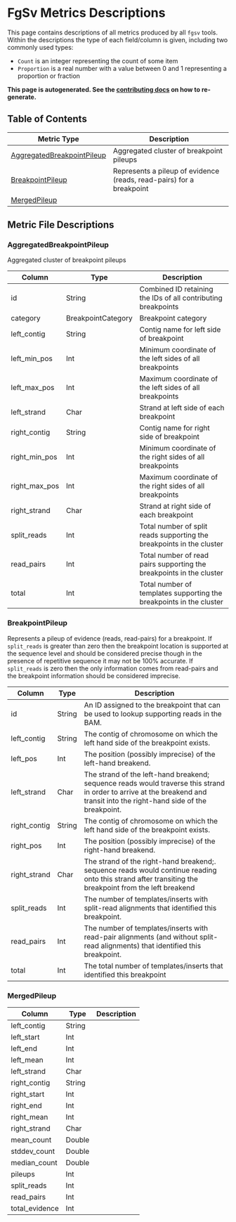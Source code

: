 # FgSv Metrics Descriptions

This page contains descriptions of all metrics produced by all `fgsv` tools.  Within the descriptions
the type of each field/column is given, including two commonly used types:

* `Count` is an integer representing the count of some item
* `Proportion` is a real number with a value between 0 and 1 representing a proportion or fraction

**This page is autogenerated.  See the [contributing docs](03_Contributing.md) on how to re-generate.**

## Table of Contents

|Metric Type|Description|
|-----------|-----------|
|[AggregatedBreakpointPileup](#aggregatedbreakpointpileup)|Aggregated cluster of breakpoint pileups|
|[BreakpointPileup](#breakpointpileup)|Represents a pileup of evidence (reads, read-pairs) for a breakpoint|
|[MergedPileup](#mergedpileup)||

## Metric File Descriptions


### AggregatedBreakpointPileup

Aggregated cluster of breakpoint pileups

|Column|Type|Description|
|------|----|-----------|
|id|String|Combined ID retaining the IDs of all contributing breakpoints|
|category|BreakpointCategory|Breakpoint category|
|left_contig|String|Contig name for left side of breakpoint|
|left_min_pos|Int|Minimum coordinate of the left sides of all breakpoints|
|left_max_pos|Int|Maximum coordinate of the left sides of all breakpoints|
|left_strand|Char|Strand at left side of each breakpoint|
|right_contig|String|Contig name for right side of breakpoint|
|right_min_pos|Int|Minimum coordinate of the right sides of all breakpoints|
|right_max_pos|Int|Maximum coordinate of the right sides of all breakpoints|
|right_strand|Char|Strand at right side of each breakpoint|
|split_reads|Int|Total number of split reads supporting the breakpoints in the cluster|
|read_pairs|Int|Total number of read pairs supporting the breakpoints in the cluster|
|total|Int|Total number of templates supporting the breakpoints in the cluster|


### BreakpointPileup

Represents a pileup of evidence (reads, read-pairs) for a breakpoint.  If `split_reads` is greater than
zero then the breakpoint location is supported at the sequence level and should be considered precise
though in the presence of repetitive sequence it may not be 100% accurate.  If `split_reads` is zero then
the only information comes from read-pairs and the breakpoint information should be considered imprecise.


|Column|Type|Description|
|------|----|-----------|
|id|String|An ID assigned to the breakpoint that can be used to lookup supporting reads in the BAM.|
|left_contig|String|The contig of chromosome on which the left hand side of the breakpoint exists.|
|left_pos|Int|The position (possibly imprecise) of the left-hand breakend.|
|left_strand|Char|The strand of the left-hand breakend; sequence reads would traverse this strand                      in order to arrive at the breakend and transit into the right-hand side of the breakpoint.|
|right_contig|String|The contig of chromosome on which the left hand side of the breakpoint exists.|
|right_pos|Int|The position (possibly imprecise) of the right-hand breakend.|
|right_strand|Char|The strand of the right-hand breakend;. sequence reads would continue reading onto                      this strand after transiting the breakpoint from the left breakend|
|split_reads|Int|The number of templates/inserts with split-read alignments that identified this breakpoint.|
|read_pairs|Int|The number of templates/inserts with read-pair alignments (and without split-read alignments)                      that identified this breakpoint.|
|total|Int|The total number of templates/inserts that identified this breakpoint|


### MergedPileup



|Column|Type|Description|
|------|----|-----------|
|left_contig|String||
|left_start|Int||
|left_end|Int||
|left_mean|Int||
|left_strand|Char||
|right_contig|String||
|right_start|Int||
|right_end|Int||
|right_mean|Int||
|right_strand|Char||
|mean_count|Double||
|stddev_count|Double||
|median_count|Double||
|pileups|Int||
|split_reads|Int||
|read_pairs|Int||
|total_evidence|Int||

